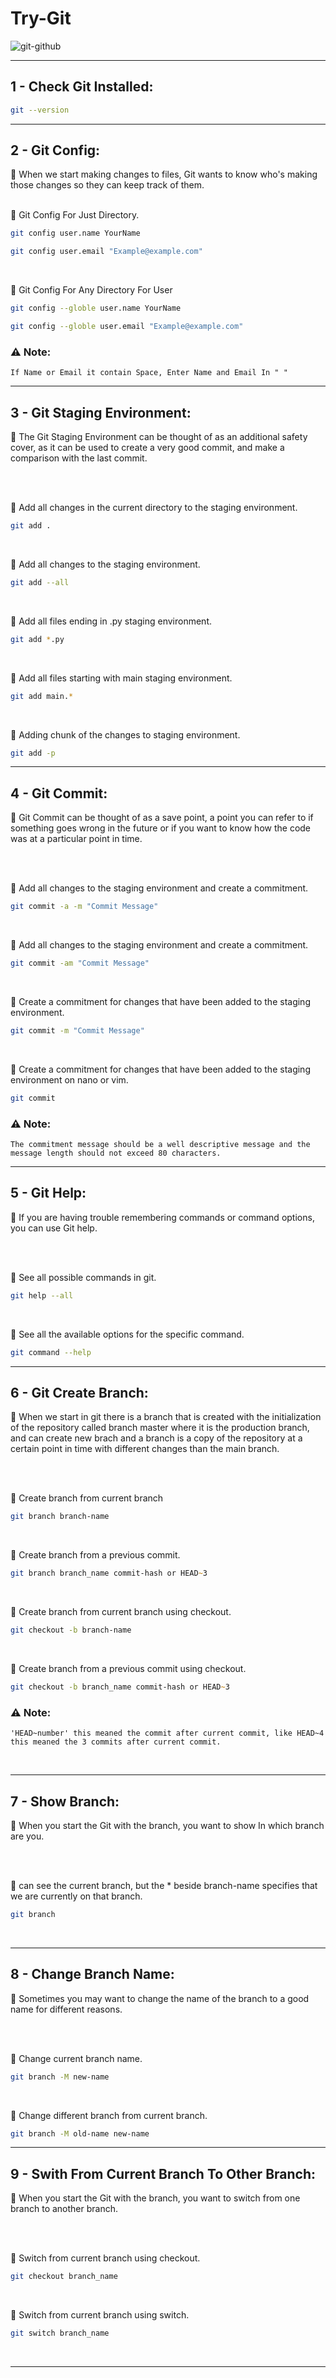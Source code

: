 # Try-Git 
![git-github](https://user-images.githubusercontent.com/87325345/199505243-848a53d1-b9dc-40e0-9dd9-a369b0d4ad59.jpg)

<!-- ![git](https://user-images.githubusercontent.com/87325345/199501061-20b6040e-4324-40c5-8ffa-a9c3f9e68baa.png)-->
---

## 1 - Check Git Installed:

```zsh
git --version
```

---

## 2 - Git Config:

🏮️ When we start making changes to files, Git wants to know who's making those changes so they can keep track of them.
<br>
<br>

🎯️ Git Config For Just Directory.
```zsh
git config user.name YourName
```

```zsh
git config user.email "Example@example.com"
```

<br>

🎯️ Git Config For Any Directory For User

```zsh
git config --globle user.name YourName
```
```zsh
git config --globle user.email "Example@example.com"
```

### ⚠️ Note:

```
If Name or Email it contain Space, Enter Name and Email In " "
```

---

## 3 - Git Staging Environment:
🏮️ The Git Staging Environment can be thought of as an additional safety cover, as it can be used to create a very good commit, and make a comparison with the last commit.

<br>
<br>

🎯️ Add all changes in the current directory to the staging environment.
```zsh
git add .
```

<br>

🎯️ Add all changes to the staging environment.
```zsh
git add --all
```

<br>

🎯️ Add all files ending in .py staging environment.
```zsh
git add *.py
```

<br>

🎯️ Add all files starting with main staging environment.
```zsh
git add main.*
```

<br>

🎯️ Adding chunk of the changes to staging environment.
```zsh
git add -p
```

---


## 4 - Git Commit:

🏮️ Git Commit can be thought of as a save point, a point you can refer to if something goes wrong in the future or if you want to know how the code was at a particular point in time.

<br>
<br>

🎯️ Add all changes to the staging environment and create a commitment.
```zsh
git commit -a -m "Commit Message"
```

<br>

🎯️ Add all changes to the staging environment and create a commitment.
```zsh
git commit -am "Commit Message"
```

<br>

🎯️ Create a commitment for changes that have been added to the staging environment.
```zsh
git commit -m "Commit Message"
```

<br>

🎯️ Create a commitment for changes that have been added to the staging environment on nano or vim.
```zsh
git commit
```


### ⚠️ Note:

```
The commitment message should be a well descriptive message and the message length should not exceed 80 characters.
```
---

## 5 - Git Help:

🏮️ If you are having trouble remembering commands or command options, you can use Git help.

<br>
<br>

🎯️ See all possible commands in git.
```zsh
git help --all
```

<br>

🎯️ See all the available options for the specific command.
```zsh
git command --help
```

---

## 6 - Git Create Branch:

🏮️ When we start in git there is a branch that is created with the initialization of the repository called branch master where it is the production branch, and can create new brach and a branch is a copy of the repository at a certain point in time with different changes than the main branch.

<br>
<br>

🎯️ Create branch from current branch
```zsh
git branch branch-name
```

<br>

🎯️ Create branch from a previous commit.
```zsh
git branch branch_name commit-hash or HEAD~3
```

<br>

🎯️ Create branch from current branch using checkout.
```zsh
git checkout -b branch-name
```

<br>

🎯️ Create branch from a previous commit using checkout.
```zsh
git checkout -b branch_name commit-hash or HEAD~3
```

### ⚠️ Note:

```
'HEAD~number' this meaned the commit after current commit, like HEAD~4 this meaned the 3 commits after current commit.
```
<br>


---

## 7 - Show Branch:

🏮️ When you start the Git with the branch, you want to show In which branch are you.

<br>
<br>

🎯️ can see the current branch, but the * beside branch-name specifies that we are currently on that branch.
```zsh
git branch
```

<br>

---

## 8 - Change Branch Name:
🏮️ Sometimes you may want to change the name of the branch to a good name for different reasons.

<br>
<br>

🎯️ Change current branch name.
```zsh
git branch -M new-name
```

<br>

🎯️ Change different branch from current branch.
```zsh
git branch -M old-name new-name
```

---

## 9 - Swith From Current Branch To Other Branch:
🏮️ When you start the Git with the branch, you want to switch from one branch to another branch.

<br>
<br>

🎯️ Switch from current branch using checkout.
```zsh
git checkout branch_name
```
<br>

🎯️ Switch from current branch using switch.
```zsh
git switch branch_name
```
<br>

---

